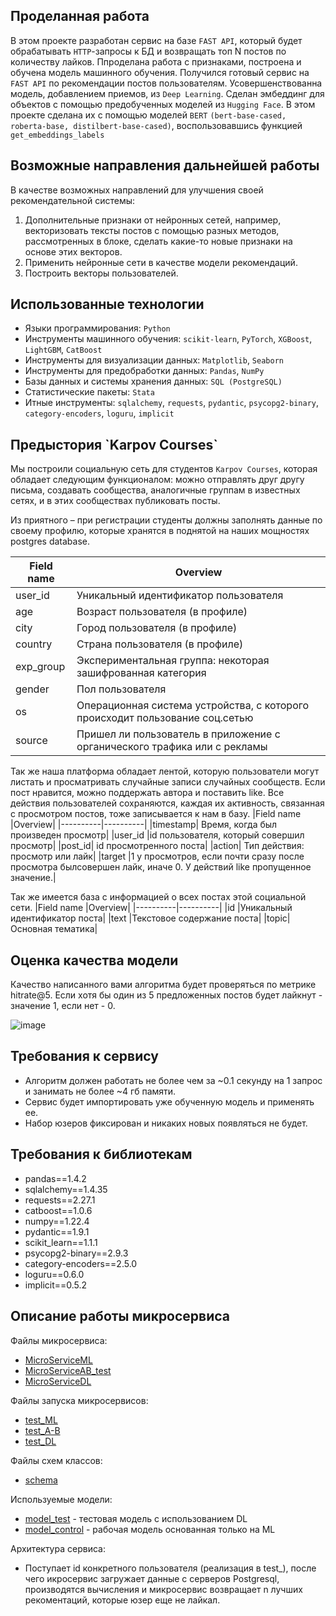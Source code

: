 
<h2>Проделанная работа</h2>

В этом проекте разработан сервис на базе `FAST API`, который будет обрабатывать `HTTP`-запросы к БД и возвращать топ N постов по количеству лайков.
Ппроделана работа с признаками, построена и обучена модель машинного обучения. Получился готовый сервис на `FAST API` по рекомендации постов пользователям.
Усовершенствованна модель, добавлением приемов, из `Deep Learning`. Сделан эмбеддинг для объектов с помощью предобученных моделей из `Hugging Face`. 
В этом проекте сделана их с помощью моделей `BERT` `(bert-base-cased, roberta-base, distilbert-base-cased)`, воспользовавшись функцией `get_embeddings_labels`

<h2>Возможные направления дальнейшей работы</h2>
В качестве возможных направлений для улучшения своей рекомендательной системы:

1. Дополнительные признаки от нейронных сетей, например, векторизовать тексты постов с помощью разных методов, рассмотренных в блоке, сделать какие-то новые признаки на основе этих векторов.
2. Применить нейронные сети в качестве модели рекомендаций.
3. Построить векторы пользователей.

<h2>Использованные технологии</h2>

* Языки программирования: `Python`
* Инструменты машинного обучения: `scikit-learn`, `PyTorch`, `XGBoost`, `LightGBM`, `CatBoost`
* Инструменты для визуализации данных: `Matplotlib`, `Seaborn`
* Инструменты для предобработки данных: `Pandas`, `NumPy`
* Базы данных и системы хранения данных: `SQL (PostgreSQL)`
* Статистические пакеты: `Stata`
* Итные инструменты: `sqlalchemy`, `requests`, `pydantic`, `psycopg2-binary`, `category-encoders`, `loguru`, `implicit`




<h2>Предыстория `Karpov Courses`</h2>

Мы построили социальную сеть для студентов `Karpov Courses`, которая обладает следующим функционалом: можно отправлять друг другу письма, создавать сообщества, аналогичные группам в известных сетях, и в этих сообществах публиковать посты.

Из приятного – при регистрации студенты должны заполнять данные по своему профилю, которые хранятся в поднятой на наших мощностях postgres database.

| Field name | Overview |
|----------|----------|
|user_id|Уникальный идентификатор пользователя|
|age| Возраст пользователя (в профиле)  |
|city|Город пользователя (в профиле)|
|country|Страна пользователя (в профиле)|
|exp_group|Экспериментальная группа: некоторая зашифрованная категория|
|gender|Пол пользователя|
|os|Операционная система устройства, с которого происходит пользование соц.сетью|
|source|Пришел ли пользователь в приложение с органического трафика или с рекламы|


Так же наша платформа обладает лентой, которую пользователи могут листать и просматривать случайные записи случайных сообществ. Если пост нравится, можно поддержать автора и поставить like.
Все действия пользователей сохраняются, каждая их активность, связанная с просмотром постов, тоже записывается к нам в базу.
|Field name	|Overview|
|----------|----------|
|timestamp|	Время, когда был произведен просмотр|
|user_id	|id пользователя, который совершил просмотр|
|post_id|	id просмотренного поста|
|action|	Тип действия: просмотр или лайк|
|target	|1 у просмотров, если почти сразу после просмотра былсовершен лайк, иначе 0. У действий like пропущенное значение.|

Так же имеется база с информацией о всех постах этой социальной сети. 
|Field name	|Overview|
|----------|----------|
|id	|Уникальный идентификатор поста|
|text	|Текстовое содержание поста|
|topic|	Основная тематика|


<h2>Оценка качества модели</h2>

Качество написанного вами алгоритма будет проверяться по метрике hitrate@5.
Если хотя бы один из 5 предложенных постов будет лайкнут - значение 1, если нет - 0. 

![image](https://github.com/babuhinalex/PetProjects/assets/116432702/be591f34-88ec-4551-8ba7-80f196b2c56f)


<h2>Требования к сервису</h2>

* Алгоритм должен работать не более чем за ~0.1 секунду на 1 запрос и занимать не более ~4 гб памяти. 
* Сервис будет импортировать уже обученную модель и применять ее.
* Набор юзеров фиксирован и никаких новых появляться не будет.


<h2>Требования к библиотекам</h2>

* pandas==1.4.2
* sqlalchemy==1.4.35
* requests==2.27.1
* catboost==1.0.6
* numpy==1.22.4
* pydantic==1.9.1
* scikit_learn==1.1.1
* psycopg2-binary==2.9.3
* category-encoders==2.5.0
* loguru==0.6.0
* implicit==0.5.2


<h2>Описание работы микросервиса</h2>

Файлы микросервиса: 
* [MicroServiceML](https://github.com/babuhinalex/PetProjects/blob/main/RecSys_karpov.courses/MicroServiceML.py)
* [MicroServiceAB_test](https://github.com/babuhinalex/PetProjects/blob/main/RecSys_karpov.courses/MicroServiceAB_test.py)
* [MicroServiceDL](https://github.com/babuhinalex/PetProjects/blob/main/RecSys_karpov.courses/MicroServiceDL.py)

Файлы запуска микросервисов: 
* [test_ML](https://github.com/babuhinalex/PetProjects/blob/main/RecSys_karpov.courses/test_ML.py)
* [test_A-B](https://github.com/babuhinalex/PetProjects/blob/main/RecSys_karpov.courses/test_A-B.py)
* [test_DL](https://github.com/babuhinalex/PetProjects/blob/main/RecSys_karpov.courses/test_DL.py)

Файлы схем классов: 
* [schema](https://github.com/babuhinalex/PetProjects/blob/main/RecSys_karpov.courses/schema.py)

Используемые модели:
* [model_test](https://github.com/babuhinalex/PetProjects/blob/main/RecSys_karpov.courses/model_test) - тестовая модель с использованием DL
* [model_control](https://github.com/babuhinalex/PetProjects/blob/main/RecSys_karpov.courses/model_control) - рабочая модель основанная только на ML

Архитектура сервиса: 
- Поступает id конкретного пользователя (реализация в test_), после чего икросервис загружает данные с серверов Postgresql, производятся вычисления и микросервис возвращает n лучших рекоментаций, которые юзер еще не лайкал.
